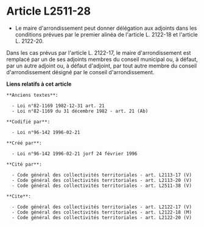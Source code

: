 # Article L2511-28

- Le maire d'arrondissement peut donner délégation aux adjoints dans les conditions prévues par le premier alinéa de
l'article L. 2122-18 et l'article L. 2122-20.

Dans les cas prévus par l'article L. 2122-17, le maire d'arrondissement est remplacé par un de ses adjoints membres du
conseil municipal ou, à défaut, par un autre adjoint ou, à défaut d'adjoint, par tout autre membre du conseil
d'arrondissement désigné par le conseil d'arrondissement.

**Liens relatifs à cet article**

	**Anciens textes**:

	  - Loi n°82-1169 1982-12-31 art. 21
	  - Loi n°82-1169 du 31 décembre 1982 - art. 21 (Ab)

	**Codifié par**:

	  - Loi n°96-142 1996-02-21

	**Créé par**:

	  - Loi n°96-142 1996-02-21 jorf 24 février 1996

	**Cité par**:

	  - Code général des collectivités territoriales - art. L2113-17 (V)
	  - Code général des collectivités territoriales - art. L2113-20 (V)
	  - Code général des collectivités territoriales - art. L2511-38 (V)

	**Cite**:

	  - Code général des collectivités territoriales - art. L2122-17 (V)
	  - Code général des collectivités territoriales - art. L2122-18 (M)
	  - Code général des collectivités territoriales - art. L2122-20 (V)
